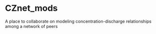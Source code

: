 # CZnet_mods
A place to collaborate on modeling concentration-discharge relationships among a network of peers
